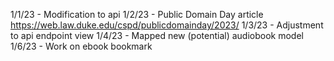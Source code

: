 1/1/23 - Modification to api
1/2/23 - Public Domain Day article https://web.law.duke.edu/cspd/publicdomainday/2023/
1/3/23 - Adjustment to api endpoint view
1/4/23 - Mapped new (potential) audiobook model
1/6/23 - Work on ebook bookmark
